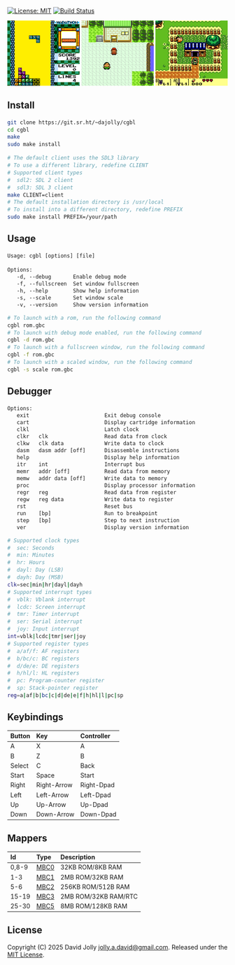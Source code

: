 <!--
SPDX-FileCopyrightText: 2025 David Jolly <jolly.a.david@gmail.com>
SPDX-License-Identifier: MIT
-->

[![License: MIT](https://shields.io/badge/license-MIT-blue.svg?style=flat)](LICENSES/MIT.txt) [![Build Status](https://builds.sr.ht/~dajolly/cgbl.svg)](https://builds.sr.ht/~dajolly/cgbl?)

![CGBL](docs/cgbl.png)

## Install

```bash
git clone https://git.sr.ht/~dajolly/cgbl
cd cgbl
make
sudo make install
```

```bash
# The default client uses the SDL3 library
# To use a different library, redefine CLIENT
# Supported client types
#  sdl2: SDL 2 client
#  sdl3: SDL 3 client
make CLIENT=client
# The default installation directory is /usr/local
# To install into a different directory, redefine PREFIX
sudo make install PREFIX=/your/path
```

## Usage

```
Usage: cgbl [options] [file]

Options:
   -d, --debug       Enable debug mode
   -f, --fullscreen  Set window fullscreen
   -h, --help        Show help information
   -s, --scale       Set window scale
   -v, --version     Show version information
```

```bash
# To launch with a rom, run the following command
cgbl rom.gbc
# To launch with debug mode enabled, run the following command
cgbl -d rom.gbc
# To launch with a fullscreen window, run the following command
cgbl -f rom.gbc
# To launch with a scaled window, run the following command
cgbl -s scale rom.gbc
```

## Debugger

```
Options:
   exit                        Exit debug console
   cart                        Display cartridge information
   clkl                        Latch clock
   clkr   clk                  Read data from clock
   clkw   clk data             Write data to clock
   dasm   dasm addr [off]      Disassemble instructions
   help                        Display help information
   itr    int                  Interrupt bus
   memr   addr [off]           Read data from memory
   memw   addr data [off]      Write data to memory
   proc                        Display processor information
   regr   reg                  Read data from register
   regw   reg data             Write data to register
   rst                         Reset bus
   run    [bp]                 Run to breakpoint
   step   [bp]                 Step to next instruction
   ver                         Display version information
```

```bash
# Supported clock types
#  sec: Seconds
#  min: Minutes
#  hr: Hours
#  dayl: Day (LSB)
#  dayh: Day (MSB)
clk=sec|min|hr|dayl|dayh
# Supported interrupt types
#  vblk: Vblank interrupt
#  lcdc: Screen interrupt
#  tmr: Timer interrupt
#  ser: Serial interrupt
#  joy: Input interrupt
int=vblk|lcdc|tmr|ser|joy
# Supported register types
#  a/af/f: AF registers
#  b/bc/c: BC registers
#  d/de/e: DE registers
#  h/hl/l: HL registers
#  pc: Program-counter register
#  sp: Stack-pointer register
reg=a|af|b|bc|c|d|de|e|f|h|hl|l|pc|sp
```

## Keybindings

|Button |Key        |Controller|
|:------|:----------|:---------|
|A      |X          |A         |
|B      |Z          |B         |
|Select |C          |Back      |
|Start  |Space      |Start     |
|Right  |Right-Arrow|Right-Dpad|
|Left   |Left-Arrow |Left-Dpad |
|Up     |Up-Arrow   |Up-Dpad   |
|Down   |Down-Arrow |Down-Dpad |

## Mappers

|Id   |Type                                       |Description         |
|:----|:------------------------------------------|:-------------------|
|0,8-9|[MBC0](https://gbdev.io/pandocs/nombc.html)|32KB ROM/8KB RAM    |
|1-3  |[MBC1](https://gbdev.io/pandocs/MBC1.html) |2MB ROM/32KB RAM    |
|5-6  |[MBC2](https://gbdev.io/pandocs/MBC2.html) |256KB ROM/512B RAM  |
|15-19|[MBC3](https://gbdev.io/pandocs/MBC3.html) |2MB ROM/32KB RAM/RTC|
|25-30|[MBC5](https://gbdev.io/pandocs/MBC5.html) |8MB ROM/128KB RAM   |

## License

Copyright (C) 2025 David Jolly <jolly.a.david@gmail.com>. Released under the [MIT License](LICENSES/MIT.txt).
